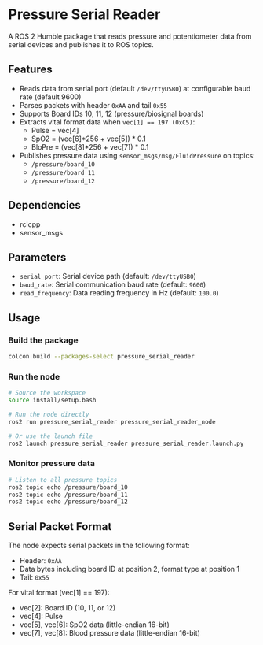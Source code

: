 # Pressure Serial Reader

A ROS 2 Humble package that reads pressure and potentiometer data from serial devices and publishes it to ROS topics.

## Features

- Reads data from serial port (default `/dev/ttyUSB0`) at configurable baud rate (default 9600)
- Parses packets with header `0xAA` and tail `0x55`
- Supports Board IDs 10, 11, 12 (pressure/biosignal boards)
- Extracts vital format data when `vec[1] == 197 (0xC5)`:
  - Pulse = vec[4]
  - SpO2 = (vec[6]*256 + vec[5]) * 0.1
  - BloPre = (vec[8]*256 + vec[7]) * 0.1
- Publishes pressure data using `sensor_msgs/msg/FluidPressure` on topics:
  - `/pressure/board_10`
  - `/pressure/board_11`
  - `/pressure/board_12`

## Dependencies

- rclcpp
- sensor_msgs

## Parameters

- `serial_port`: Serial device path (default: `/dev/ttyUSB0`)
- `baud_rate`: Serial communication baud rate (default: `9600`)
- `read_frequency`: Data reading frequency in Hz (default: `100.0`)

## Usage

### Build the package

```bash
colcon build --packages-select pressure_serial_reader
```

### Run the node

```bash
# Source the workspace
source install/setup.bash

# Run the node directly
ros2 run pressure_serial_reader pressure_serial_reader_node

# Or use the launch file
ros2 launch pressure_serial_reader pressure_serial_reader.launch.py
```

### Monitor pressure data

```bash
# Listen to all pressure topics
ros2 topic echo /pressure/board_10
ros2 topic echo /pressure/board_11
ros2 topic echo /pressure/board_12
```

## Serial Packet Format

The node expects serial packets in the following format:
- Header: `0xAA`
- Data bytes including board ID at position 2, format type at position 1
- Tail: `0x55`

For vital format (vec[1] == 197):
- vec[2]: Board ID (10, 11, or 12)
- vec[4]: Pulse
- vec[5], vec[6]: SpO2 data (little-endian 16-bit)
- vec[7], vec[8]: Blood pressure data (little-endian 16-bit)
